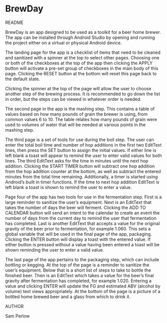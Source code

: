 # BrewDay
README

 BrewDay is an app designed to be used as a toolkit for a beer home brewer. The app can be installed through Android Studio by opening and running the project either on a virtual or physical Android device.

 The landing page for the app is a checklist of items that need to be cleaned and sanitized with a spinner at the top to select other pages. Choosing one or both of the checkboxes at the top of the app then clicking the APPLY button will activate a pre-set group of checkboxes in the main body of this page. Clicking the RESET button at the bottom will reset this page back to the default state.

 Clicking the spinner at the top of the page will allow the user to choose another step of the brewing process. It is recommended to go down the list in order, but the steps can be viewed in whatever order is needed.

 The second page in the app is the mashing step. This contains a table of values based on how many pounds of grain the brewer is using, from common values 6 to 10. The table relates how many pounds of grain were used to volumes of water that will be needed at various points in the mashing step.

 The third page is a set of tools for use during the boil step. The user can enter the total boil time and number of hop additions in the first two EditText lines, then press the SET button to assign the initial values. If either line is left blank a toast will appear to remind the user to enter valid values for both lines. The third EditText asks for the time in minutes until the next hop addition. Clicking the START TIMER button will subtract one hop addition from the hop addition counter at the bottom, as well as subtract the entered minutes from the total time remaining. Additionally, a timer is started using Android’s built in timer functions. If the time to next hop addition EditText is left blank a toast is shown to remind the user to enter a value.

 Page four of the app has two tools for use in the fermentation step. First is a large reminder to sanitize the user’s equipment. Next is an EditText that takes the number of days the beer will ferment. Clicking the ADD TO CALENDAR button will send an intent to the calendar to create an event the number of days from the current day to remind the user that fermentation has completed. Last is another EditText that accepts a value for the original gravity of the beer prior to fermentation, for example 1.060. This sets a global variable that will be used in the final page of the app, packaging. Clicking the ENTER button will display a toast with the entered value. If either button is pressed without a value having been entered a toast will be shown reminding the user to enter a valid value.

 The last page of the app pertains to the packaging step, which can include bottling or kegging. At the top of the page is a reminder to sanitize the user’s equipment. Below that is a short list of steps to take to bottle the finished beer. Then is an EditText which takes a value for the beer’s final gravity after fermentation has completed, for example 1.020. Entering a value and clicking ENTER will update the FG and estimated ABV (alcohol by volume) text views appropriately. At the bottom of the page is a picture of a bottled home brewed beer and a glass from which to drink it.

AUTHOR

Sam Perlow
